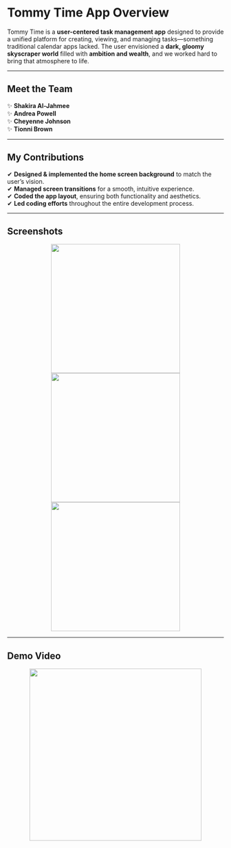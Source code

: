 # **Tommy Time App Overview**  

Tommy Time is a **user-centered task management app** designed to provide a unified platform for creating, viewing, and managing tasks—something traditional calendar apps lacked. The user envisioned a **dark, gloomy skyscraper world** filled with **ambition and wealth**, and we worked hard to bring that atmosphere to life.  

---

## **Meet the Team**  

✨ **Shakira Al-Jahmee**  
✨ **Andrea Powell**  
✨ **Cheyenne Johnson**  
✨ **Tionni Brown**  

---

## **My Contributions**  

✔ **Designed & implemented the home screen background** to match the user’s vision.  
✔ **Managed screen transitions** for a smooth, intuitive experience.  
✔ **Coded the app layout**, ensuring both functionality and aesthetics.  
✔ **Led coding efforts** throughout the entire development process.  

---

## **Screenshots**  

<p align="center">
  <img src="https://github.com/user-attachments/assets/28550e81-7c92-4ac7-a54f-5e450815e276" width="300">
  <img src="https://github.com/user-attachments/assets/8a50c2cd-99ed-4af3-9e50-a263a159e282" width="300">
  <img src="https://github.com/user-attachments/assets/fc09f14f-552b-451a-a739-b2edc40762bd" width="300">
</p>

---

## **Demo Video**  

<p align="center">
  <img src="https://github.com/user-attachments/assets/96f598cc-cfec-4f59-9eb4-0111bf36508e" width="400">
</p>  
